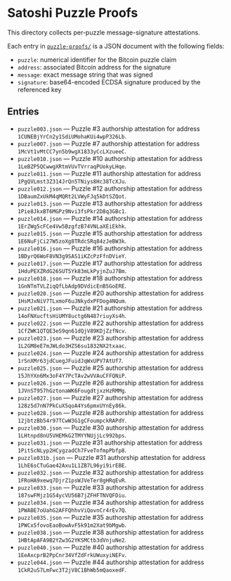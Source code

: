 # Satoshi Puzzle Proofs

This directory collects per-puzzle message-signature attestations.

Each entry in [`puzzle-proofs/`](puzzle-proofs/) is a JSON document with the following fields:

- `puzzle`: numerical identifier for the Bitcoin puzzle claim
- `address`: associated Bitcoin address for the signature
- `message`: exact message string that was signed
- `signature`: base64-encoded ECDSA signature produced by the referenced key

## Entries

- `puzzle003.json` — Puzzle #3 authorship attestation for address `1CUNEBjYrCn2y1SdiUMohaKUi4wpP326Lb`.
- `puzzle007.json` — Puzzle #7 authorship attestation for address `1McVt1vMtCC7yn5b9wgX1833yCcLXzueeC`.
- `puzzle010.json` — Puzzle #10 authorship attestation for address `1LeBZP5QCwwgXRtmVUvTVrraqPUokyLHqe`.
- `puzzle011.json` — Puzzle #11 authorship attestation for address `1PgQVLmst3Z314JrQn5TNiys8Hc38TcXJu`.
- `puzzle012.json` — Puzzle #12 authorship attestation for address `1DBaumZxUkM4qMQRt2LVWyFJq5kDtSZQot`.
- `puzzle013.json` — Puzzle #13 authorship attestation for address `1Pie8JkxBT6MGPz9Nvi3fsPkr2D8q3GBc1`.
- `puzzle014.json` — Puzzle #14 authorship attestation for address `1ErZWg5cFCe4Vw5BzgfzB74VNLaXEiEkhk`.
- `puzzle015.json` — Puzzle #15 authorship attestation for address `1E6NuFjCi27W5zoXg8TRdcSRq84zJeBW3k`.
- `puzzle016.json` — Puzzle #16 authorship attestation for address `1BDyrQ6WoF8VN3g9SAS1iKZcPzFfnDVieY`.
- `puzzle017.json` — Puzzle #17 authorship attestation for address `1HduPEXZRdG26SUT5Yk83mLkPyjnZuJ7Bm`.
- `puzzle018.json` — Puzzle #18 authorship attestation for address `1GnNTmTVLZiqQfLbAdp9DVdicEnB5GoERE`.
- `puzzle020.json` — Puzzle #20 authorship attestation for address `1HsMJxNiV7TLxmoF6uJNkydxPFDog4NQum`.
- `puzzle021.json` — Puzzle #21 authorship attestation for address `14oFNXucftsHiUMY8uctg6N487riuyXs4h`.
- `puzzle022.json` — Puzzle #22 authorship attestation for address `1CfZWK1QTQE3eS9qn61dQjV89KDjZzfNcv`.
- `puzzle023.json` — Puzzle #23 authorship attestation for address `1L2GM8eE7mJWLdo3HZS6su1832NX2txaac`.
- `puzzle024.json` — Puzzle #24 authorship attestation for address `1rSnXMr63jdCuegJFuidJqWxUPV7AtUf7`.
- `puzzle025.json` — Puzzle #25 authorship attestation for address `15JhYXn6Mx3oF4Y7PcTAv2wVVAuCFFQNiP`.
- `puzzle026.json` — Puzzle #26 authorship attestation for address `1JVnST957hGztonaWK6FougdtjxzHzRMMg`.
- `puzzle027.json` — Puzzle #27 authorship attestation for address `128z5d7nN7PkCuX5qoA4Ys6pmxUYnEy86k`.
- `puzzle028.json` — Puzzle #28 authorship attestation for address `12jbtzBb54r97TCwW3G1gCFoumpckRAPdY`.
- `puzzle030.json` — Puzzle #30 authorship attestation for address `1LHtnpd8nU5VHEMkG2TMYYNUjjLc992bps`.
- `puzzle031.json` — Puzzle #31 authorship attestation for address `1PitScNLyp2HCygzadCh7FveTnfmpPbfp8`.
- `puzzle031b.json` — Puzzle #31 authorship attestation for address `1LhE6sCTuGae42Axu1L1ZB7L96yi9irEBE`.
- `puzzle032.json` — Puzzle #32 authorship attestation for address `1FRoHA9xewq7DjrZ1psWJVeTer8gHRqEvR`.
- `puzzle033.json` — Puzzle #33 authorship attestation for address `187swFMjz1G54ycVU56B7jZFHFTNVQFDiu`.
- `puzzle034.json` — Puzzle #34 authorship attestation for address `1PWABE7oUahG2AFFQhhvViQovnCr4rEv7Q`.
- `puzzle035.json` — Puzzle #35 authorship attestation for address `1PWCx5fovoEaoBowAvF5k91m2Xat9bMgwb`.
- `puzzle038.json` — Puzzle #38 authorship attestation for address `1HBtApAFA9B2YZw3G2YKSMCtb3dVnjuNe2`.
- `puzzle040.json` — Puzzle #40 authorship attestation for address `1EeAxcprB2PpCnr34VfZdFrkUWuxyiNEFv`.
- `puzzle044.json` — Puzzle #44 authorship attestation for address `1CkR2uS7LmFwc3T2jV8C1BhWb5mQaoxedF`.
